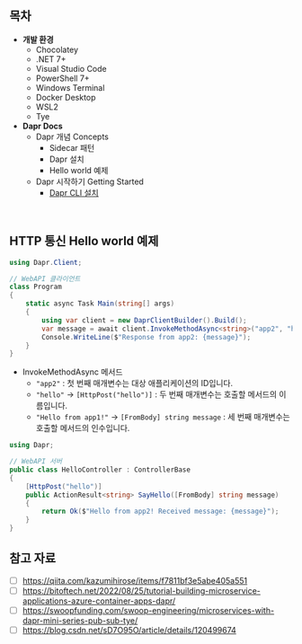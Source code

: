## 목차
- **개발 환경**
  - Chocolatey
  - .NET 7+
  - Visual Studio Code
  - PowerShell 7+
  - Windows Terminal
  - Docker Desktop
  - WSL2
  - Tye
- **Dapr Docs**
  - Dapr 개념 Concepts
    - Sidecar 패턴
    - Dapr 설치
    - Hello world 예제
  - Dapr 시작하기 Getting Started
    - [Dapr CLI 설치](./DaprDocs/Part2_GettingStarted/Ch01_InstallTheDaprCli/)

<br/>

## HTTP 통신 Hello world 예제

```cs
using Dapr.Client;

// WebAPI 클라이언트
class Program
{
    static async Task Main(string[] args)
    {
        using var client = new DaprClientBuilder().Build();
        var message = await client.InvokeMethodAsync<string>("app2", "hello", "Hello from app1!");
        Console.WriteLine($"Response from app2: {message}");
    }
}
```
- InvokeMethodAsync 메서드
  - `"app2"` : 첫 번째 매개변수는 대상 애플리케이션의 ID입니다.
  - `"hello"` -> `[HttpPost("hello")]` : 두 번째 매개변수는 호출할 메서드의 이름입니다.
  - `"Hello from app1!"` -> `[FromBody] string message` : 세 번째 매개변수는 호출할 메서드의 인수입니다.

```cs
using Dapr;

// WebAPI 서버
public class HelloController : ControllerBase
{
    [HttpPost("hello")]
    public ActionResult<string> SayHello([FromBody] string message)
    {
        return Ok($"Hello from app2! Received message: {message}");
    }
}
```

## 참고 자료
- [ ] https://qiita.com/kazumihirose/items/f7811bf3e5abe405a551
- [ ] https://bitoftech.net/2022/08/25/tutorial-building-microservice-applications-azure-container-apps-dapr/
- [ ] https://swoopfunding.com/swoop-engineering/microservices-with-dapr-mini-series-pub-sub-tye/
- [ ] https://blog.csdn.net/sD7O95O/article/details/120499674